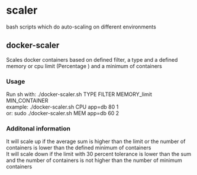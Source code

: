# scaler

bash scripts which do auto-scaling on different environments<br/>


## docker-scaler
Scales docker containers based on defined filter, a type and a defined memory or cpu limit (Percentage ) and a minimum of containers
### Usage
Run sh with: ./docker-scaler.sh TYPE FILTER MEMORY_limit MIN_CONTAINER<br/>
example: ./docker-scaler.sh CPU app=db 80 1<br/>
or: sudo ./docker-scaler.sh MEM app=db 60 2<br/>

### Additonal information
It will scale up if the average sum is higher than the limit or the number of containers is lower than the defined minimum of containers<br/>
It will scale down if the limit with 30 percent tolerance is lower than the sum and the number of containers is not higher than the number of minimum containers 
